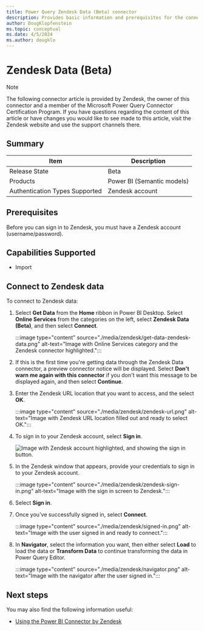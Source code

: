 ```yaml
---
title: Power Query Zendesk Data (Beta) connector
description: Provides basic information and prerequisites for the connector, describes the connection process, and discusses limitations and issues you might encounter.
author: DougKlopfenstein
ms.topic: conceptual
ms.date: 4/5/2024
ms.author: dougklo
---
```


# Zendesk Data (Beta)

> [!NOTE]
>The following connector article is provided by Zendesk, the owner of this connector and a member of the Microsoft Power Query Connector Certification Program. If you have questions regarding the content of this article or have changes you would like to see made to this article, visit the Zendesk website and use the support channels there.

## Summary

| Item | Description |
| ---- | ----------- |
| Release State | Beta |
| Products | Power BI (Semantic models) |
| Authentication Types Supported | Zendesk account |

## Prerequisites

Before you can sign in to Zendesk, you must have a Zendesk account (username/password).

## Capabilities Supported

* Import

## Connect to Zendesk data

To connect to Zendesk data:

1. Select **Get Data** from the **Home** ribbon in Power BI Desktop. Select **Online Services** from the categories on the left, select **Zendesk Data (Beta)**, and then select **Connect**.

   :::image type="content" source="./media/zendesk/get-data-zendesk-data.png" alt-text="Image with Online Services category and the Zendesk connector highlighted.":::

2. If this is the first time you're getting data through the Zendesk Data connector, a preview connector notice will be displayed. Select **Don't warn me again with this connector** if you don't want this message to be displayed again, and then select **Continue**.

3. Enter the Zendesk URL location that you want to access, and the select **OK**.

   :::image type="content" source="./media/zendesk/zendesk-url.png" alt-text="Image with Zendesk URL location filled out and ready to select OK.":::

4. To sign in to your Zendesk account, select **Sign in**.

   ![Image with Zendesk account highlighted, and showing the sign in button.](./media/zendesk/sign-in.png)

5. In the Zendesk window that appears, provide your credentials to sign in to your Zendesk account.

   :::image type="content" source="./media/zendesk/zendesk-sign-in.png" alt-text="Image with the sign in screen to Zendesk.":::

6. Select **Sign in**.

7. Once you've successfully signed in, select **Connect**.

   :::image type="content" source="./media/zendesk/signed-in.png" alt-text="Image with the user signed in and ready to connect.":::

8. In **Navigator**, select the information you want, then either select **Load** to load the data or **Transform Data** to continue transforming the data in Power Query Editor.
   
   :::image type="content" source="./media/zendesk/navigator.png" alt-text="Image with the navigator after the user signed in.":::

## Next steps

You may also find the following information useful:

* [Using the Power BI Connector by Zendesk](https://support.zendesk.com/hc/en-us/articles/6700481028634-Using-the-Power-BI-Connector-by-Zendesk-Beta)
